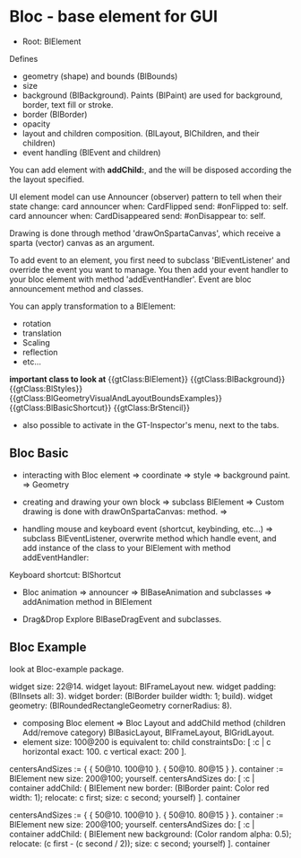 # Bloc - base element for GUI

- Root: BlElement

Defines

- geometry (shape) and bounds (BlBounds)
- size
- background (BlBackground). Paints (BlPaint) are used for background, border, text fill or stroke.
- border (BlBorder)
- opacity
- layout and children composition. (BlLayout, BlChildren, and their children)
- event handling (BlEvent and children)

You can add element with **addChild:**, and the will be disposed according the
the layout specified.

UI element model can use Announcer (observer) pattern to tell when their state
change:
 card announcer when: CardFlipped send: #onFlipped to: self.
 card announcer when: CardDisappeared send: #onDisappear to: self.

Drawing is done through method 'drawOnSpartaCanvas', which receive a sparta
(vector) canvas as an argument.

To add event to an element, you first need to subclass 'BlEventListener' and
override the event you want to manage. You then add your event handler to your
bloc element with method 'addEventHandler'. Event are bloc announcement method
and classes.

You can apply transformation to a BlElement:

- rotation
- translation
- Scaling
- reflection
- etc...

**important class to look at**
{{gtClass:BlElement}}
{{gtClass:BlBackground}}
{{gtClass:BlStyles}}
{{gtClass:BlGeometryVisualAndLayoutBoundsExamples}}
{{gtClass:BlBasicShortcut}}
{{gtClass:BrStencil}}

- also possible to activate in the GT-Inspector's menu, next to the tabs.

## Bloc Basic

- interacting with Bloc element
=> coordinate
=> style
=> background paint.
=> Geometry

- creating and drawing your own block
=> subclass BlElement
=> Custom drawing is done with drawOnSpartaCanvas: method.
=>

- handling mouse and keyboard event (shortcut, keybinding, etc...)
=> subclass BlEventListener, overwrite method which handle event, and add
instance of the class to your BlElement with method addEventHandler:

Keyboard shortcut: BlShortcut

- Bloc animation
=> announcer
=> BlBaseAnimation and subclasses
=> addAnimation method in BlElement

- Drag&Drop
Explore BlBaseDragEvent and subclasses.

## Bloc Example

look at Bloc-example package.

 widget size: 22@14.
 widget layout: BlFrameLayout new.
 widget padding: (BlInsets all: 3).
 widget border: (BlBorder builder width: 1; build).
 widget geometry: (BlRoundedRectangleGeometry cornerRadius: 8).

- composing Bloc element
=> Bloc Layout and addChild method (children Add/remove category)
BlBasicLayout, BlFrameLayout, BlGridLayout.
- element size: 100@200 is equivalent to:
child constraintsDo: [ :c |
        c horizontal exact: 100.
        c vertical exact: 200 ].

centersAndSizes := {
 { 50@10. 100@10 }.
 { 50@10. 80@15 } }.
container := BlElement new
    size: 200@100;
    yourself.
centersAndSizes do: [ :c |
    container addChild: (
        BlElement new
            border: (BlBorder paint: Color red width: 1);
            relocate: c first;
            size: c second;
            yourself)
        ].
container

centersAndSizes := {
 { 50@10. 100@10 }.
 { 50@10. 80@15 } }.
container := BlElement new
    size: 200@100;
    yourself.
centersAndSizes do: [ :c |
    container addChild: (
        BlElement new
            background: (Color random alpha: 0.5);
            relocate: (c first - (c second / 2));
            size: c second;
            yourself)
        ].
container
